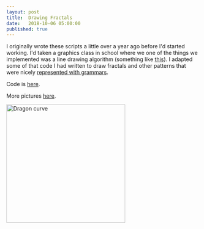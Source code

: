 ```yaml
---
layout: post
title:  Drawing Fractals
date:   2018-10-06 05:00:00
published: true
---
```

<!--
#### Drawing Fractals
-->

I originally wrote these scripts a little over a year ago before I'd started working. I'd taken a graphics class in school where we one of the things we implemented was a line drawing algorithm (something like [this](https://en.wikipedia.org/wiki/Digital_differential_analyzer_(graphics_algorithm))). I adapted some of that code I had written to draw fractals and other patterns that were nicely [represented with grammars](https://en.wikipedia.org/wiki/L-system).

Code is [here](https://github.com/ajvarshneya/fractals-and-curves).

More pictures [here](/pictures/fractals/).

<img src="https://s3.amazonaws.com/ajvarshneya/fractals/dragon-thumb.png" alt="Dragon curve" width="310"/>
